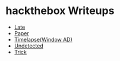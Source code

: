 # hackthebox Writeups

<ul>
<li><a href="https://khushboo013.github.io/hackthebox/late">Late</a></li>
<li><a href="https://khushboo013.github.io/hackthebox/paper">Paper</a></li>
<li><a href="https://khushboo013.github.io/hackthebox/timelapse">Timelapse(Window AD)</a></li>
<li><a href="https://khushboo013.github.io/hackthebox/undetected">Undetected</a></li>
<li><a href="https://khushboo013.github.io/hackthebox/trick">Trick</a></li>
</ul>
